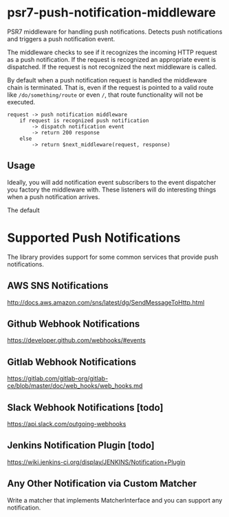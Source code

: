 # psr7-push-notification-middleware
PSR7 middleware for handling push notifications. Detects push notifications and triggers a push notification event.

The middleware checks to see if it recognizes the incoming HTTP request
as a push notification. If the request is recognized an appropriate event
is dispatched. If the request is not recognized the next middleware is called.

By default when a push notification request is handled the middleware chain 
is terminated. That is, even if the request is pointed to a valid route like
`/do/something/route` or even `/`, that route functionality will not be executed.  

```
request -> push notification middleware
    if request is recognized push notification 
        -> dispatch notification event 
        -> return 200 response
    else 
        -> return $next_middleware(request, response)
```        

## Usage
Ideally, you will add notification event subscribers to the event dispatcher you
factory the middleware with. These listeners will do interesting things when a
push notification arrives.

The default

# Supported Push Notifications
The library provides support for some common services that provide push notifications.

## AWS SNS Notifications
http://docs.aws.amazon.com/sns/latest/dg/SendMessageToHttp.html

## Github Webhook Notifications
https://developer.github.com/webhooks/#events

## Gitlab Webhook Notifications
https://gitlab.com/gitlab-org/gitlab-ce/blob/master/doc/web_hooks/web_hooks.md

## Slack Webhook Notifications [todo]
https://api.slack.com/outgoing-webhooks

## Jenkins Notification Plugin [todo]
https://wiki.jenkins-ci.org/display/JENKINS/Notification+Plugin

## Any Other Notification via Custom Matcher
Write a matcher that implements MatcherInterface and you can support any notification.